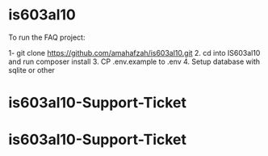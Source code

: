 # is603al10

To run the FAQ project:

1- git clone https://github.com/amahafzah/is603al10.git
2. cd into IS603al10 and run composer install
3. CP .env.example to .env
4. Setup database with sqlite or other
# is603al10-Support-Ticket
# is603al10-Support-Ticket

